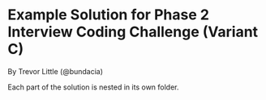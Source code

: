 # Example Solution for Phase 2 Interview Coding Challenge (Variant C)

By Trevor Little (@bundacia)

Each part of the solution is nested in its own folder.
